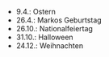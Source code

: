 - 9.4.: Ostern
- 26.4.: Markos Geburtstag
- 26.10.: Nationalfeiertag
- 31.10.: Halloween
- 24.12.: Weihnachten
